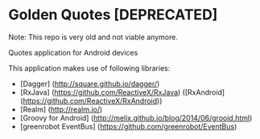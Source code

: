 # Golden Quotes [DEPRECATED]

Note: This repo is very old and not viable anymore.


Quotes application for Android devices

This application makes use of following libraries:
  * [Dagger] (http://square.github.io/dagger/)
  * [RxJava] (https://github.com/ReactiveX/RxJava) ([RxAndroid] (https://github.com/ReactiveX/RxAndroid))
  * [Realm] (http://realm.io/)
  * [Groovy for Android] (http://melix.github.io/blog/2014/06/grooid.html)
  * [greenrobot EventBus] (https://github.com/greenrobot/EventBus)

